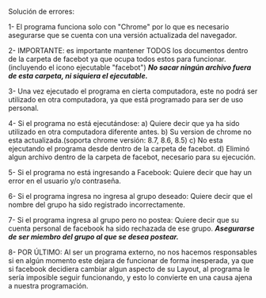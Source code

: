 Solución de errores:

1-   El programa funciona solo con "Chrome" por lo que es necesario asegurarse que se cuenta con una 
     versión actualizada del navegador.

2-   IMPORTANTE: es importante mantener TODOS los documentos dentro de la carpeta de facebot
     ya que ocupa todos estos para funcionar. (incluyendo el icono ejecutable "facebot")
     ***No sacar ningún archivo fuera de esta carpeta, ni siquiera el ejecutable.***

3-   Una vez ejecutado el programa en cierta computadora, este no podrá ser utilizado 
     en otra computadora, ya que está programado para ser de uso personal.

4-   Si el programa no está ejecutándose:
	a) Quiere decir que ya ha sido utilizado en otra computadora diferente antes.
	b) Su version de chrome no esta actualizada.(soporta chrome versión: 8.7, 8.6, 8.5)
	c) No esta ejecutando el programa desde dentro de la carpeta de facebot.
	d) Eliminó algun archivo dentro de la carpeta de facebot, necesario para su ejecución.

5-   Si el programa no está ingresando a Facebook:
	Quiere decir que hay un error en el usuario y/o contraseña.

6-   Si el programa ingresa no ingresa al grupo deseado:
	Quiere decir que el nombre del grupo ha sido registrado incorrectamente.

7-   Si el programa ingresa al grupo pero no postea:
	Quiere decir que su cuenta personal de facebook ha sido rechazada de ese grupo.
	***Asegurarse de ser miembro del grupo al que se desea postear.***

8-   POR ÚLTIMO: Al ser un programa externo, no nos hacemos responsables si en algún momento este dejara
     de funcionar de forma inesperada, ya que si facebook decidiera cambiar algun aspecto de su Layout, 
     al programa le sería imposible seguir funcionando, y esto lo convierte en una causa ajena a nuestra 
     programación.
